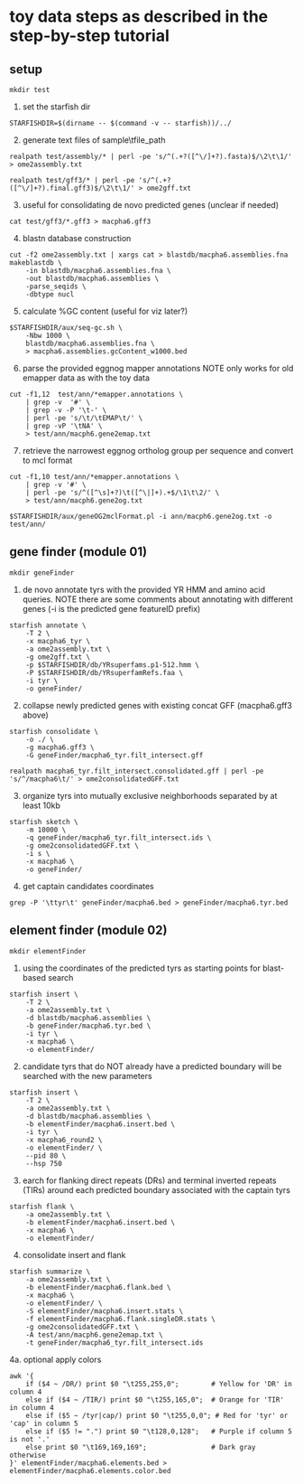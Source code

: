 # toy data steps as described in the step-by-step tutorial

## setup
```
mkdir test
```

1. set the starfish dir
```
STARFISHDIR=$(dirname -- $(command -v -- starfish))/../
```

2. generate text files of sample\tfile_path
```
realpath test/assembly/* | perl -pe 's/^(.+?([^\/]+?).fasta)$/\2\t\1/' > ome2assembly.txt

realpath test/gff3/* | perl -pe 's/^(.+?([^\/]+?).final.gff3)$/\2\t\1/' > ome2gff.txt
```

3. useful for consolidating de novo predicted genes (unclear if needed)
```
cat test/gff3/*.gff3 > macpha6.gff3
```

4. blastn database construction
```
cut -f2 ome2assembly.txt | xargs cat > blastdb/macpha6.assemblies.fna
makeblastdb \
	-in blastdb/macpha6.assemblies.fna \
	-out blastdb/macpha6.assemblies \
	-parse_seqids \
	-dbtype nucl
```

5. calculate %GC content (useful for viz later?)
```
$STARFISHDIR/aux/seq-gc.sh \
	-Nbw 1000 \
	blastdb/macpha6.assemblies.fna \
	> macpha6.assemblies.gcContent_w1000.bed
```

6. parse the provided eggnog mapper annotations NOTE only works for old emapper data as with the toy data
```
cut -f1,12  test/ann/*emapper.annotations \
	| grep -v  '#' \
	| grep -v -P '\t-' \
	| perl -pe 's/\t/\tEMAP\t/' \
	| grep -vP '\tNA' \
	> test/ann/macph6.gene2emap.txt
```

7. retrieve the narrowest eggnog ortholog group per sequence and convert to mcl format
```
cut -f1,10 test/ann/*emapper.annotations \
	| grep -v '#' \
	| perl -pe 's/^([^\s]+?)\t([^\|]+).+$/\1\t\2/' \
	> test/ann/macph6.gene2og.txt
	
$STARFISHDIR/aux/geneOG2mclFormat.pl -i ann/macph6.gene2og.txt -o test/ann/
```

## gene finder (module 01)
```
mkdir geneFinder
```

1. de novo annotate tyrs with the provided YR HMM and amino acid queries. NOTE there are some comments about annotating with different genes (-i is the predicted gene featureID prefix)
```
starfish annotate \
	-T 2 \
	-x macpha6_tyr \
	-a ome2assembly.txt \
	-g ome2gff.txt \
	-p $STARFISHDIR/db/YRsuperfams.p1-512.hmm \
	-P $STARFISHDIR/db/YRsuperfamRefs.faa \
	-i tyr \
	-o geneFinder/
```

2. collapse newly predicted genes with existing concat GFF (macpha6.gff3 above)
```
starfish consolidate \
	-o ./ \
	-g macpha6.gff3 \
	-G geneFinder/macpha6_tyr.filt_intersect.gff
	
realpath macpha6_tyr.filt_intersect.consolidated.gff | perl -pe 's/^/macpha6\t/' > ome2consolidatedGFF.txt
```

3. organize tyrs into mutually exclusive neighborhoods separated by at least 10kb
```
starfish sketch \
	-m 10000 \
	-q geneFinder/macpha6_tyr.filt_intersect.ids \
	-g ome2consolidatedGFF.txt \
	-i s \
	-x macpha6 \
	-o geneFinder/	
```

4. get captain candidates coordinates
```
grep -P '\ttyr\t' geneFinder/macpha6.bed > geneFinder/macpha6.tyr.bed 
```

## element finder (module 02)
```
mkdir elementFinder
```

1. using the coordinates of the predicted tyrs as starting points for blast-based search
```
starfish insert \
	-T 2 \
	-a ome2assembly.txt \
	-d blastdb/macpha6.assemblies \
	-b geneFinder/macpha6.tyr.bed \
	-i tyr \
	-x macpha6 \
	-o elementFinder/
```

2. candidate tyrs that do NOT already have a predicted boundary will be searched with the new parameters
```
starfish insert \
	-T 2 \
	-a ome2assembly.txt \
	-d blastdb/macpha6.assemblies \
	-b elementFinder/macpha6.insert.bed \
	-i tyr \
	-x macpha6_round2 \
	-o elementFinder/ \
	--pid 80 \
	--hsp 750
```

3. earch for flanking direct repeats (DRs) and terminal inverted repeats (TIRs) around each predicted boundary associated with the captain tyrs
```
starfish flank \
	-a ome2assembly.txt \
	-b elementFinder/macpha6.insert.bed \
	-x macpha6 \
	-o elementFinder/
```

4. consolidate insert and flank
```
starfish summarize \
	-a ome2assembly.txt \
	-b elementFinder/macpha6.flank.bed \
	-x macpha6 \
	-o elementFinder/ \
	-S elementFinder/macpha6.insert.stats \
	-f elementFinder/macpha6.flank.singleDR.stats \
	-g ome2consolidatedGFF.txt \
	-A test/ann/macph6.gene2emap.txt \
	-t geneFinder/macpha6_tyr.filt_intersect.ids 
```

4a. optional apply colors
```
awk '{
    if ($4 ~ /DR/) print $0 "\t255,255,0";        # Yellow for 'DR' in column 4
    else if ($4 ~ /TIR/) print $0 "\t255,165,0";  # Orange for 'TIR' in column 4
    else if ($5 ~ /tyr|cap/) print $0 "\t255,0,0"; # Red for 'tyr' or 'cap' in column 5
    else if ($5 != ".") print $0 "\t128,0,128";   # Purple if column 5 is not '.'
    else print $0 "\t169,169,169";                # Dark gray otherwise
}' elementFinder/macpha6.elements.bed > elementFinder/macpha6.elements.color.bed
```
